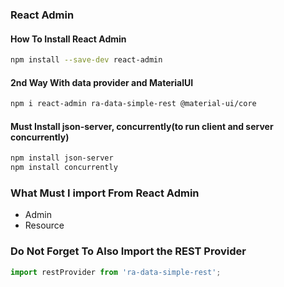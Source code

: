 ### React Admin

#### How To Install React Admin
```bash
npm install --save-dev react-admin
```

#### 2nd Way With data provider and MaterialUI
```bash
npm i react-admin ra-data-simple-rest @material-ui/core
```

#### Must Install json-server, concurrently(to run client and server concurrently)
```bash
npm install json-server
npm install concurrently
```

### What Must I import From React Admin
- Admin
- Resource


### Do Not Forget To Also Import the REST Provider
```js
import restProvider from 'ra-data-simple-rest';
```